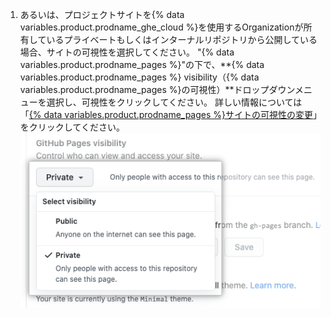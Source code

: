 1. あるいは、プロジェクトサイトを{% data variables.product.prodname_ghe_cloud %}を使用するOrganizationが所有しているプライベートもしくはインターナルリポジトリから公開している場合、サイトの可視性を選択してください。 "{% data variables.product.prodname_pages %}"の下で、**{% data variables.product.prodname_pages %} visibility（{% data variables.product.prodname_pages %}の可視性）**ドロップダウンメニューを選択し、可視性をクリックしてください。 詳しい情報については「[{% data variables.product.prodname_pages %}サイトの可視性の変更](/github/working-with-github-pages/changing-the-visibility-of-your-github-pages-site)」をクリックしてください。 ![サイトの可視性を選択するドロップダウンメニュー](/assets/images/help/pages/public-or-private-visibility.png)